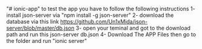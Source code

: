 "# ionic-app" 
to test the app you have to follow the following instructions
1- install json-server via "npm install -g json-server"
2- download the database via this link https://github.com/Un1xMida/json-server/blob/master/db.json
3- open your teminal and got to the download path and run this json-server db.json 
4- Download The APP Files then go to the folder and run "ionic server"
